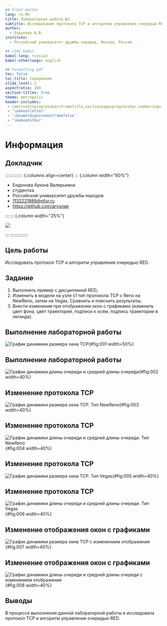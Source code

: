 ```yaml
---
## Front matter
lang: ru-RU
title: Лабораторная работа №2
subtitle: Исследование протокола TCP и алгоритма управления очередью RED
author:
  - Ендонова А.В.
institute:
  - Российский университет дружбы народов, Москва, Россия

## i18n babel
babel-lang: russian
babel-otherlangs: english

## Formatting pdf
toc: false
toc-title: Содержание
slide_level: 2
aspectratio: 169
section-titles: true
theme: metropolis
header-includes:
 - \metroset{progressbar=frametitle,sectionpage=progressbar,numbering=fraction}
 - '\makeatletter'
 - '\beamer@ignorenonframefalse'
 - '\makeatother'
---
```


# Информация

## Докладчик

:::::::::::::: {.columns align=center}
::: {.column width="60%"}
  * Ендонова Арюна Валерьевна
  * студентка
  * Российский университет дружбы народов
  * [1132221888@pfur.ru](mailto:1132221888@pfur.ru)
  * <https://github.com/aryunae>

:::
::: {.column width="25%"}

![](./image/endonova.jpg)

:::
::::::::::::::

## Цель работы

Исследовать протокол TCP и алгоритм управления очередью RED.

## Задание

1. Выполнить пример с дисциплиной RED;
2. Изменить в модели на узле s1 тип протокола TCP с Reno на NewReno, затем на
Vegas. Сравнить и пояснить результаты;
3. Внести изменения при отображении окон с графиками (изменить цвет фона,
цвет траекторий, подписи к осям, подпись траектории в легенде).

## Выполнение лабораторной работы

![График динамики размера окна TCP](image/1.png){#fig:001 width=50%}

## Выполнение лабораторной работы

![График динамики длины очереди и средней длины очереди](image/2.png){#fig:002 width=40%}

## Изменение протокола TCP

![График динамики размера окна TCP. Тип NewReno](image/3.png){#fig:003 width=40%}

## Изменение протокола TCP

![График динамики длины очереди и средней длины очереди. Тип NewReno](image/4.png){#fig:004 width=40%}

## Изменение протокола TCP

![График динамики размера окна TCP. Тип Vegas](image/5.png){#fig:005 width=40%}

## Изменение протокола TCP

![График динамики длины очереди и средней длины очереди. Тип Vegas](image/6.png){#fig:006 width=40%}

## Изменение отображения окон с графиками

![График динамики размера окна TCP с изменением отображения](image/7.png){#fig:007 width=40%}

## Изменение отображения окон с графиками

![График динамики длины очереди и средней длины очереди с изменением отображения](image/8.png){#fig:008 width=40%}

## Выводы

В процессе выполнения данной лабораторной работы я исследовала протокол TCP и алгоритм управления очередью RED.
